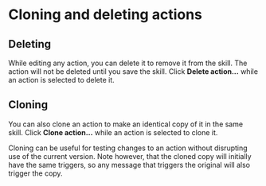 # Cloning and deleting actions

## Deleting

While editing any action, you can delete it to remove it from the skill. The action will not be deleted until you save the skill. Click **Delete action...** while an action is selected to delete it.

## Cloning

You can also clone an action to make an identical copy of it in the same skill. Click **Clone action...** while an action is selected to clone it.

Cloning can be useful for testing changes to an action without disrupting use of the current version. Note however, that the cloned copy will initially have the same triggers, so any message that triggers the original will also trigger the copy.
